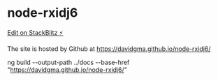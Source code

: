 # node-rxidj6

[Edit on StackBlitz ⚡️](https://stackblitz.com/edit/node-rxidj6)

The site is hosted by Github at https://davidgma.github.io/node-rxidj6/

ng build --output-path ../docs --base-href "https://davidgma.github.io/node-rxidj6/"
